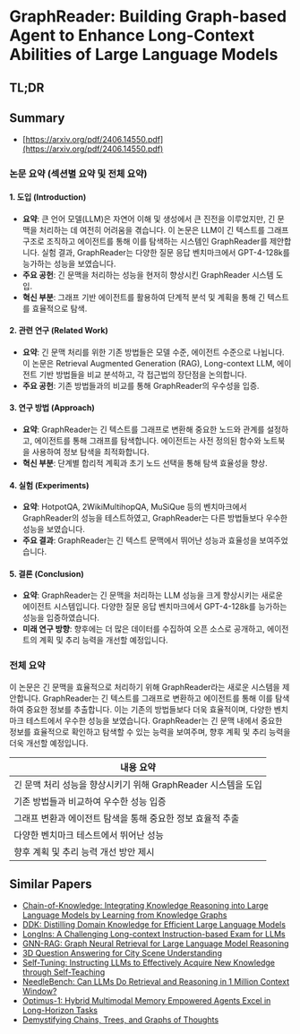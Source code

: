 # GraphReader: Building Graph-based Agent to Enhance Long-Context Abilities of Large Language Models
## TL;DR
## Summary
- [https://arxiv.org/pdf/2406.14550.pdf](https://arxiv.org/pdf/2406.14550.pdf)

### 논문 요약 (섹션별 요약 및 전체 요약)

#### 1. 도입 (Introduction)
- **요약**: 큰 언어 모델(LLM)은 자연어 이해 및 생성에서 큰 진전을 이루었지만, 긴 문맥을 처리하는 데 여전히 어려움을 겪습니다. 이 논문은 LLM이 긴 텍스트를 그래프 구조로 조직하고 에이전트를 통해 이를 탐색하는 시스템인 GraphReader를 제안합니다. 실험 결과, GraphReader는 다양한 질문 응답 벤치마크에서 GPT-4-128k를 능가하는 성능을 보였습니다.
- **주요 공헌**: 긴 문맥을 처리하는 성능을 현저히 향상시킨 GraphReader 시스템 도입.
- **혁신 부분**: 그래프 기반 에이전트를 활용하여 단계적 분석 및 계획을 통해 긴 텍스트를 효율적으로 탐색.

#### 2. 관련 연구 (Related Work)
- **요약**: 긴 문맥 처리를 위한 기존 방법들은 모델 수준, 에이전트 수준으로 나뉩니다. 이 논문은 Retrieval Augmented Generation (RAG), Long-context LLM, 에이전트 기반 방법들을 비교 분석하고, 각 접근법의 장단점을 논의합니다.
- **주요 공헌**: 기존 방법들과의 비교를 통해 GraphReader의 우수성을 입증.

#### 3. 연구 방법 (Approach)
- **요약**: GraphReader는 긴 텍스트를 그래프로 변환해 중요한 노드와 관계를 설정하고, 에이전트를 통해 그래프를 탐색합니다. 에이전트는 사전 정의된 함수와 노트북을 사용하여 정보 탐색을 최적화합니다.
- **혁신 부분**: 단계별 합리적 계획과 초기 노드 선택을 통해 탐색 효율성을 향상.

#### 4. 실험 (Experiments)
- **요약**: HotpotQA, 2WikiMultihopQA, MuSiQue 등의 벤치마크에서 GraphReader의 성능을 테스트하였고, GraphReader는 다른 방법들보다 우수한 성능을 보였습니다.
- **주요 결과**: GraphReader는 긴 텍스트 문맥에서 뛰어난 성능과 효율성을 보여주었습니다.

#### 5. 결론 (Conclusion)
- **요약**: GraphReader는 긴 문맥을 처리하는 LLM 성능을 크게 향상시키는 새로운 에이전트 시스템입니다. 다양한 질문 응답 벤치마크에서 GPT-4-128k를 능가하는 성능을 입증하였습니다.
- **미래 연구 방향**: 향후에는 더 많은 데이터를 수집하여 오픈 소스로 공개하고, 에이전트의 계획 및 추리 능력을 개선할 예정입니다.

### 전체 요약

이 논문은 긴 문맥을 효율적으로 처리하기 위해 GraphReader라는 새로운 시스템을 제안합니다. GraphReader는 긴 텍스트를 그래프로 변환하고 에이전트를 통해 이를 탐색하여 중요한 정보를 추출합니다. 이는 기존의 방법들보다 더욱 효율적이며, 다양한 벤치마크 테스트에서 우수한 성능을 보였습니다. GraphReader는 긴 문맥 내에서 중요한 정보를 효율적으로 확인하고 탐색할 수 있는 능력을 보여주며, 향후 계획 및 추리 능력을 더욱 개선할 예정입니다.

| **내용 요약** |
| ------------- |
| 긴 문맥 처리 성능을 향상시키기 위해 GraphReader 시스템을 도입 |
| 기존 방법들과 비교하여 우수한 성능 입증 |
| 그래프 변환과 에이전트 탐색을 통해 중요한 정보 효율적 추출 |
| 다양한 벤치마크 테스트에서 뛰어난 성능 |
| 향후 계획 및 추리 능력 개선 방안 제시 |

## Similar Papers
- [Chain-of-Knowledge: Integrating Knowledge Reasoning into Large Language Models by Learning from Knowledge Graphs](2407.00653.md)
- [DDK: Distilling Domain Knowledge for Efficient Large Language Models](2407.16154.md)
- [LongIns: A Challenging Long-context Instruction-based Exam for LLMs](2406.17588.md)
- [GNN-RAG: Graph Neural Retrieval for Large Language Model Reasoning](2405.20139.md)
- [3D Question Answering for City Scene Understanding](2407.17398.md)
- [Self-Tuning: Instructing LLMs to Effectively Acquire New Knowledge through Self-Teaching](2406.06326.md)
- [NeedleBench: Can LLMs Do Retrieval and Reasoning in 1 Million Context Window?](2407.11963.md)
- [Optimus-1: Hybrid Multimodal Memory Empowered Agents Excel in Long-Horizon Tasks](2408.03615.md)
- [Demystifying Chains, Trees, and Graphs of Thoughts](2401.14295.md)
